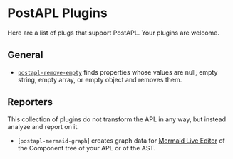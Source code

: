 # PostAPL Plugins

Here are a list of plugs that support PostAPL. Your plugins are welcome.

## General

* [`postapl-remove-empty`] finds properties whose values are null, empty string, empty array, or empty object and removes them.

[`postapl-remove-empty`]: https://github.com/postapl/postapl-remove-empty/


## Reporters

This collection of plugins do not transform the APL in any way, but instead analyze and report on it.

* [`postapl-mermaid-graph`] creates graph data for [Mermaid Live Editor] of the Component tree of your APL or of the AST.

[Mermaid Live Editor]: https://mermaid.live
[`postapl-mermain-graph`]: https://github.com/postapl/postapl-mermaid-graph/
